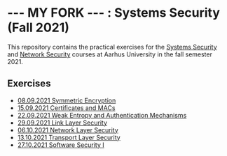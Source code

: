 --- MY FORK --- : Systems Security (Fall 2021)
============================

This repository contains the practical exercises for the [Systems
Security](https://kursuskatalog.au.dk/en/course/108987/Systems-Security) and
[Network
Security](https://kursuskatalog.au.dk/en/course/107823/Network-Security)
courses at Aarhus University in the fall semester 2021.



Exercises
---------

- [08.09.2021 Symmetric Encryption](01_symmetric_encryption/)
- [15.09.2021 Certificates and MACs](02_certificates_and_macs/)
- [22.09.2021 Weak Entropy and Authentication Mechanisms](03_weak_entropy_and_authentication_mechanisms/)
- [29.09.2021 Link Layer Security](04_link_layer_security/)
- [06.10.2021 Network Layer Security](05_network_layer_security/)
- [13.10.2021 Transport Layer Security](06_transport_layer_security/)
- [27.10.2021 Software Security I](07_software_security_i/)
